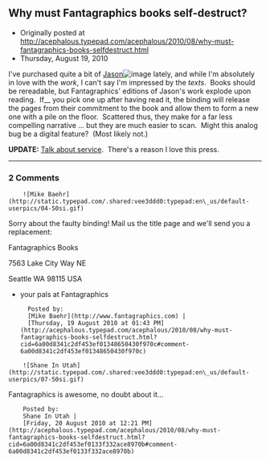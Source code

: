 ## Why must Fantagraphics books self-destruct?

 * Originally posted at http://acephalous.typepad.com/acephalous/2010/08/why-must-fantagraphics-books-selfdestruct.html
 * Thursday, August 19, 2010



I've purchased quite a bit of [Jason](http://www.amazon.com/gp/redirect.html?ie=UTF8&location=http%!A(MISSING)%!F(MISSING)%!F(MISSING)www.amazon.com%!F(MISSING)s%!F(MISSING)ie%!D(MISSING)UTF8%!x(MISSING)%!D(MISSING)0%!r(MISSING)ef\_%!D(MISSING)nb\_sb\_ss\_i\_0\_13%!f(MISSING)sc%!D(MISSING)9%!i(MISSING)h%!D(MISSING)5\_6\_0\_2\_0\_0\_0\_1\_0\_1.95\_76%!y(MISSING)%!D(MISSING)0%!f(MISSING)ield-keywords%!D(MISSING)i%!k(MISSING)illed%!a(MISSING)dolf%!h(MISSING)itler%!u(MISSING)rl%!D(MISSING)search-alias%!D(MISSING)aps%!s(MISSING)prefix%!D(MISSING)i%!k(MISSING)illed%!a(MISSING)dol&tag=diesekoschmar-20&linkCode=ur2&camp=1789&creative=390957)![image](https://www.assoc-amazon.com/e/ir?t=diesekoschmar-20&l=ur2&o=1) lately, and while I'm absolutely in love with the _work_, I can't say I'm impressed by the _texts_.  Books should be rereadable, but Fantagraphics' editions of Jason's work explode upon reading.  If__ you pick one up after having read it, the binding will release the pages from their commitment to the book and allow them to form a new one with a pile on the floor.  Scattered thus, they make for a far less compelling narrative ... but they are much easier to scan.  Might this analog bug be a digital feature?  (Most likely not.)

**UPDATE:** [Talk about service](http://acephalous.typepad.com/acephalous/2010/08/why-must-fantagraphics-books-selfdestruct.html?cid=6a00d8341c2df453ef01348650430f970c#comment-6a00d8341c2df453ef01348650430f970c).  There's a reason I love this press.

		

* * *

### 2 Comments 

		

                
[]()

	

		![Mike Baehr](http://static.typepad.com/.shared:vee3ddd0:typepad:en\_us/default-userpics/04-50si.gif)
	

	

		

Sorry about the faulty binding! Mail us the title page and we'll send you a replacement:

Fantagraphics Books  

7563 Lake City Way NE  

Seattle WA 98115 USA

- your pals at Fantagraphics

	

		Posted by:
		[Mike Baehr](http://www.fantagraphics.com) |
		[Thursday, 19 August 2010 at 01:43 PM](http://acephalous.typepad.com/acephalous/2010/08/why-must-fantagraphics-books-selfdestruct.html?cid=6a00d8341c2df453ef01348650430f970c#comment-6a00d8341c2df453ef01348650430f970c)

[]()

	

		![Shane In Utah](http://static.typepad.com/.shared:vee3ddd0:typepad:en\_us/default-userpics/07-50si.gif)
	

	

		

Fantagraphics is awesome, no doubt about it...

	

		Posted by:
		Shane In Utah |
		[Friday, 20 August 2010 at 12:21 PM](http://acephalous.typepad.com/acephalous/2010/08/why-must-fantagraphics-books-selfdestruct.html?cid=6a00d8341c2df453ef0133f332ace8970b#comment-6a00d8341c2df453ef0133f332ace8970b)

		

        